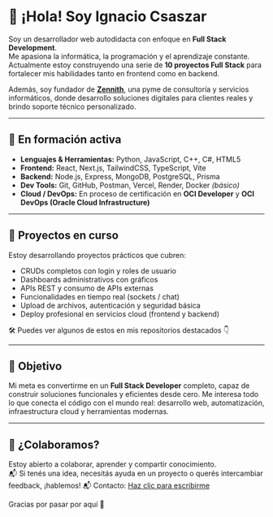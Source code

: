# 👋 ¡Hola! Soy Ignacio Csaszar

Soy un desarrollador web autodidacta con enfoque en **Full Stack Development**.  
Me apasiona la informática, la programación y el aprendizaje constante. Actualmente estoy construyendo una serie de **10 proyectos Full Stack** para fortalecer mis habilidades tanto en frontend como en backend.

Además, soy fundador de [**Zennith**](https://www.zennith.cl), una pyme de consultoría y servicios informáticos, donde desarrollo soluciones digitales para clientes reales y brindo soporte técnico personalizado.

---

## 🚀 En formación activa

- **Lenguajes & Herramientas:** Python, JavaScript, C++, C#, HTML5  
- **Frontend:** React, Next.js, TailwindCSS, TypeScript, Vite  
- **Backend:** Node.js, Express, MongoDB, PostgreSQL, Prisma  
- **Dev Tools:** Git, GitHub, Postman, Vercel, Render, Docker *(básico)*  
- **Cloud / DevOps:** En proceso de certificación en **OCI Developer** y **OCI DevOps (Oracle Cloud Infrastructure)**

---

## 🔨 Proyectos en curso

Estoy desarrollando proyectos prácticos que cubren:

- CRUDs completos con login y roles de usuario  
- Dashboards administrativos con gráficos  
- APIs REST y consumo de APIs externas  
- Funcionalidades en tiempo real (sockets / chat)  
- Upload de archivos, autenticación y seguridad básica  
- Deploy profesional en servicios cloud (frontend y backend)

🛠️ Puedes ver algunos de estos en mis repositorios destacados 👇

---

## 🎯 Objetivo

Mi meta es convertirme en un **Full Stack Developer** completo, capaz de construir soluciones funcionales y eficientes desde cero. Me interesa todo lo que conecta el código con el mundo real: desarrollo web, automatización, infraestructura cloud y herramientas modernas.

---

## 🤝 ¿Colaboramos?

Estoy abierto a colaborar, aprender y compartir conocimiento.  
📬 Si tenés una idea, necesitás ayuda en un proyecto o querés intercambiar feedback, ¡hablemos!
📬 Contacto: [Haz clic para escribirme](mailto:csaszar.ignaciov@gmail.com)


Gracias por pasar por aquí 🚀

